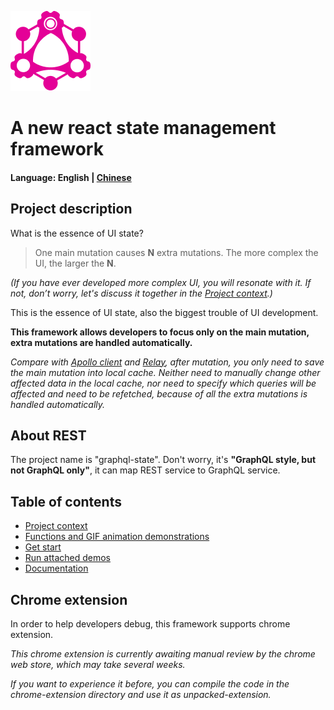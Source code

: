 ![image](./chrome-extension/public/images/128_128.png "Logo")
# A new react state management framework

#### Language: English | [Chinese](./README_zh_CN.md)

## Project description

What is the essence of UI state?
> One main mutation causes **N** extra mutations. The more complex the UI, the larger the **N**.

*(If you have ever developed more complex UI, you will resonate with it. If not, don’t worry, let's discuss it together in the [Project context](./site/background.md).)*

This is the essence of UI state, also the biggest trouble of UI development.

**This framework allows developers to focus only on the main mutation, extra mutations are handled automatically.**

*Compare with [Apollo client](https://github.com/apollographql/apollo-client) and [Relay](https://github.com/facebook/relay), after mutation, you only need to save the main mutation into local cache. Neither need to manually change other affected data in the local cache, nor need to specify which queries will be affected and need to be refetched, because of all the extra mutations is handled automatically.*

## About REST

The project name is "graphql-state". Don't worry, it's **"GraphQL style, but not GraphQL only"**, it can map REST service to GraphQL service.

## Table of contents
- [Project context](./site/background.md)
- [Functions and GIF animation demonstrations](./site/function-and-gif.md)
- [Get start](./site/get-start.md)
- [Run attached demos](./site/run-demo.md)
- [Documentation](./doc/README.md)

## Chrome extension

In order to help developers debug, this framework supports chrome extension.

*This chrome extension is currently awaiting manual review by the chrome web store, which may take several weeks.*

*If you want to experience it before, you can compile the code in the chrome-extension directory and use it as unpacked-extension.*
